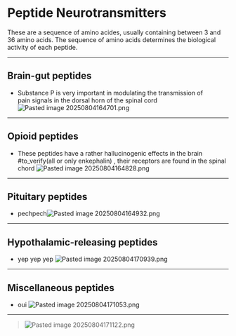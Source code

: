 # Peptide Neurotransmitters
These are a sequence of amino acides, usually containing between 3 and 36 amino acids. The sequence of amino acids determines the biological activity of each peptide.

***
## Brain-gut peptides 
* Substance P is very important in modulating the transmission of pain signals in the dorsal horn of the spinal cord
	![Pasted image 20250804164701.png](Pasted%20image%2020250804164701.png)
***
## Opioid peptides 
* These peptides have a rather hallucinogenic effects in the brain #to_verify(all or only enkephalin) , their receptors are found in the spinal chord
	![Pasted image 20250804164828.png](Pasted%20image%2020250804164828.png)
***
## Pituitary peptides 
* pechpech![Pasted image 20250804164932.png](Pasted%20image%2020250804164932.png)

***

## Hypothalamic-releasing peptides 
* yep yep yep 
	![Pasted image 20250804170939.png](Pasted%20image%2020250804170939.png)

***

## Miscellaneous peptides 
* oui
![Pasted image 20250804171053.png](Pasted%20image%2020250804171053.png)

***

>![Pasted image 20250804171122.png](Pasted%20image%2020250804171122.png)